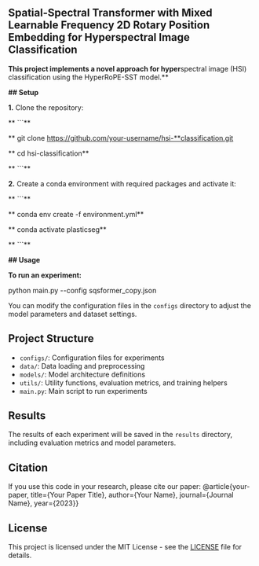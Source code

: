 ## **Spatial-Spectral Transformer with Mixed Learnable Frequency 2D Rotary Position Embedding for Hyperspectral Image Classification**

**This project implements a novel approach for hyper**spectral image (HSI) classification using the HyperRoPE-SST model.**

**## Setup**

**1.** Clone the repository:

**   ```**

**   git clone https://github.com/your-username/hsi-**classification.git

**   cd hsi-classification**

**   ```**

**2.** Create a conda environment with required packages and activate it:

**   ```**

**   conda env create -f environment.yml**

**   conda activate plasticseg**

**   ```**

**## Usage**

**To run an experiment:**

python main.py --config sqsformer_copy.json

You can modify the configuration files in the `configs` directory to adjust the model parameters and dataset settings.

## Project Structure

- `configs/`: Configuration files for experiments
- `data/`: Data loading and preprocessing
- `models/`: Model architecture definitions
- `utils/`: Utility functions, evaluation metrics, and training helpers
- `main.py`: Main script to run experiments

## Results

The results of each experiment will be saved in the `results` directory, including evaluation metrics and model parameters.

## Citation

If you use this code in your research, please cite our paper: @article{your-paper, title={Your Paper Title}, author={Your Name}, journal={Journal Name}, year={2023}}

## License

This project is licensed under the MIT License - see the [LICENSE](LICENSE) file for details.
